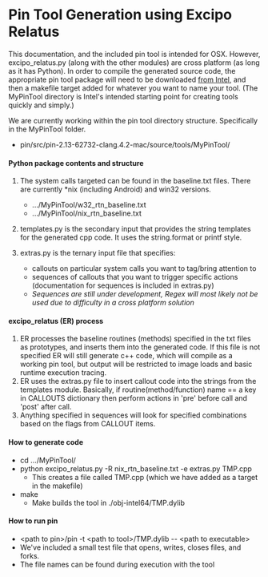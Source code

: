 Pin Tool Generation using Excipo Relatus
====

This documentation, and the included pin tool is intended for OSX. However, excipo_relatus.py (along with the other modules) are cross platform (as long as it has Python). In order to compile the generated source code, the appropriate pin tool package will need to be downloaded [from Intel](https://software.intel.com/en-us/articles/pin-a-dynamic-binary-instrumentation-tool), and then a makefile target added for whatever you want to name your tool. (The MyPinTool directory is Intel's intended starting point for creating tools quickly and simply.)

We are currently working within the pin tool directory structure. Specifically in the MyPinTool folder.
* pin/src/pin-2.13-62732-clang.4.2-mac/source/tools/MyPinTool/


#### Python package contents and structure
1. The system calls targeted can be found in the baseline.txt files. There are currently *nix \(including Android\) and win32 versions.
    * .../MyPinTool/w32_rtn_baseline.txt
    * .../MyPinTool/nix_rtn_baseline.txt

2. templates.py is the secondary input that provides the string templates for the generated cpp code. It uses the string.format or printf style.

3. extras.py is the ternary input file that specifies:
    * callouts on particular system calls you want to tag/bring attention to
    * sequences of callouts that you want to trigger specific actions \(documentation for sequences is included in extras.py\)
    * *Sequences are still under development, Regex will most likely not be used due to difficulty in a cross platform solution*


#### excipo_relatus (ER) process
1. ER processes the baseline routines (methods) specified in the txt files as prototypes, and inserts them into the generated code. If this file is not specified ER will still generate c++ code, which will compile as a working pin tool, but output will be restricted to image loads and basic runtime execution tracing.
2. ER uses the extras.py file to insert callout code into the strings from the templates module. Basically, if routine(method/function) name == a key in CALLOUTS dictionary then perform actions in 'pre' before call and 'post' after call.
3. Anything specified in sequences will look for specified combinations based on the flags from CALLOUT items.


#### How to generate code

   * cd .../MyPinTool/
   * python excipo_relatus.py -R nix_rtn_baseline.txt -e extras.py TMP.cpp
      * This creates a file called TMP.cpp (which we have added as a target in the makefile)
   * make
      * Make builds the tool in ./obj-intel64/TMP.dylib


#### How to run pin
   * \<path to pin\>/pin -t \<path to tool\>/TMP.dylib -- \<path to executable\>
   * We've included a small test file that opens, writes, closes files, and forks.
   * The file names can be found during execution with the tool

